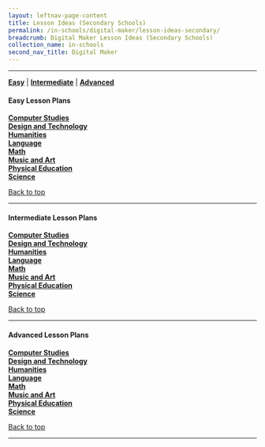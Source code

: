 ```yaml
---
layout: leftnav-page-content
title: Lesson Ideas (Secondary Schools)
permalink: /in-schools/digital-maker/lesson-ideas-secondary/
breadcrumb: Digital Maker Lesson Ideas (Secondary Schools)
collection_name: in-schools
second_nav_title: Digital Maker
---
```


-------------------
[**Easy**](#easy) | [**Intermediate**](#intermediate) | [**Advanced**](#advanced) 


<a name="easy"></a>

#### Easy Lesson Plans 
[**Computer Studies**](/secondary-computer-studies-easy/)<br>
[**Design and Technology**](/secondary-design-and-technology-easy/)<br>
[**Humanities**](/secondary-humanities-easy/)<br>
[**Language**](/secondary-language-easy/)<br>
[**Math**](/secondary-math-easy/)<br>
[**Music and Art**](/secondary-music-and-art-easy/)<br>
[**Physical Education**](/secondary-physical-education-easy/)<br>
[**Science**](/secondary-science-easy/)<br>

[Back to top](#top)

-------------------

<a name="intermediate"></a>

#### Intermediate Lesson Plans
[**Computer Studies**](/secondary-computer-studies-intermediate/)<br>
[**Design and Technology**](/secondary-design-and-technology-intermediate/)<br>
[**Humanities**](/secondary-humanities-intermediate/)<br>
[**Language**](/secondary-language-intermediate/)<br>
[**Math**](/secondary-math-intermediate/)<br>
[**Music and Art**](/secondary-music-and-art-intermediate/)<br>
[**Physical Education**](/secondary-physical-education-intermediate/)<br>
[**Science**](/secondary-science-intermediate/)<br>

[Back to top](#top)

-------------------

<a name="intermediate"></a>

#### Advanced Lesson Plans 
[**Computer Studies**](/secondary-computer-studies-advanced/)<br>
[**Design and Technology**](/secondary-design-and-technology-advanced/)<br>
[**Humanities**](/secondary-humanities-advanced/)<br>
[**Language**](/secondary-language-advanced/)<br>
[**Math**](/secondary-math-advanced/)<br>
[**Music and Art**](/secondary-music-and-art-advanced/)<br>
[**Physical Education**](/secondary-physical-education-advanced/)<br>
[**Science**](/secondary-science-advanced/)<br>

[Back to top](#top)

-------------------
